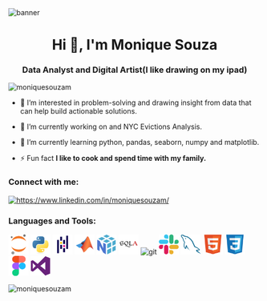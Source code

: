 <img height="200" width="1148" alt="banner" src="https://user-images.githubusercontent.com/114799503/211701201-7a1be22c-6c75-49dd-bb81-e1792141ff81.png">
<h1 align="center">Hi 👋, I'm Monique Souza</h1>
<h3 align="center">Data Analyst and Digital Artist(I like drawing on my ipad)</h3>


<p align="left">
<img src="https://komarev.com/ghpvc/?username=moniquesouzam&label=Profile%20views&color=0e75b6&style=flat" alt="moniquesouzam" />
</p>

- 👀 I’m interested in problem-solving and drawing insight from data that can help build actionable solutions.

- 🔭 I’m currently working on and NYC Evictions Analysis.

- 🌱 I’m currently learning python, pandas, seaborn, numpy and matplotlib.

- ⚡ Fun fact **I like to cook and spend time with my family.**

<h3 align="left">Connect with me:</h3>
<p align="left">
  <a href="https://www.linkedin.com/in/moniquesouzam/" target="blank"><img align="center" src="https://raw.githubusercontent.com/rahuldkjain/github-profile-readme-generator/master/src/images/icons/Social/linked-in-alt.svg" alt="https://www.linkedin.com/in/moniquesouzam/" height="30" width="40" /></a>
</p>

<h3 align="left">Languages and Tools:</h3>
<p align="left"> 
  <img src="https://raw.githubusercontent.com/devicons/devicon/master/icons/jupyter/jupyter-original.svg" alt="jupyter" width="40" height="40" />
  <img src="https://raw.githubusercontent.com/devicons/devicon/master/icons/python/python-original.svg" alt="python" width="40" height="40" />
  <img src="https://raw.githubusercontent.com/devicons/devicon/master/icons/pandas/pandas-original.svg" alt="pandas" width="40" height="40" />
  <img src="https://raw.githubusercontent.com/devicons/devicon/master/icons/matlab/matlab-original.svg" alt="matlab" width="40" height="40" />
  <img src="https://raw.githubusercontent.com/devicons/devicon/master/icons/numpy/numpy-original.svg" alt="numpy" width="40" height="40" />
  <img src="https://raw.githubusercontent.com/devicons/devicon/master/icons/sqlalchemy/sqlalchemy-original.svg" alt="sqlalchemy" width="40" height="40" />
  <img src="https://www.vectorlogo.zone/logos/git-scm/git-scm-icon.svg" alt="git" width="40" height="40" />
  <img src="https://raw.githubusercontent.com/devicons/devicon/master/icons/slack/slack-original.svg" alt="slack" width="40" height="40" />
  <img src="https://raw.githubusercontent.com/devicons/devicon/master/icons/mysql/mysql-original.svg" alt="mysql" width="40" height="40" />
  <img src="https://raw.githubusercontent.com/devicons/devicon/master/icons/html5/html5-original.svg" alt="html5" width="40" height="40" />
  <img src="https://raw.githubusercontent.com/devicons/devicon/master/icons/css3/css3-original.svg" alt="css3" width="40" height="40" />
  <img src="https://raw.githubusercontent.com/devicons/devicon/master/icons/figma/figma-original.svg" alt="figma" width="40" height="40" />
  <img src="https://raw.githubusercontent.com/devicons/devicon/master/icons/visualstudio/visualstudio-plain.svg" alt="visualstudio" width="40" height="40" />
</p>

<img align="left" src="https://github-readme-streak-stats.herokuapp.com?user=moniquesouzam&theme=dark" alt="moniquesouzam" />

